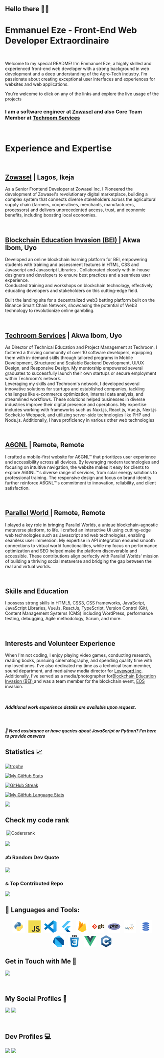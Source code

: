 

<!--
**KINGJRN** is a ✨ _special_ ✨ repository because its `README.md` (this file) appears on your GitHub profile.

Here are some ideas to get you started:

- 🔭 I’m currently working on ...
- 🌱 I’m currently learning ...
- 👯 I’m looking to collaborate on ...
- 🤔 I’m looking for help with ...
- 💬 Ask me about ...
- 📫 How to reach me: ...
- 😄 Pronouns: ...
- ⚡ Fun fact: ...
-->
<h2>Hello there 👋😎</h2>
<h1>Emmanuel Eze - Front-End Web Developer Extraordinaire</h1>
<br />
<p>Welcome to my special README! I'm Emmanuel Eze, a highly skilled and experienced front-end web developer with a strong background in web development and a deep understanding of the Agro-Tech industry. I'm passionate about creating exceptional user interfaces and experiences for websites and web applications.</p>
<p>You're welcome to click on any of the links and explore the live usage of the projects</p>

<h3>I am a software engineer at <a href="https://www.zowasel.com/">Zowasel</a> and also Core Team Member at <a href="https://techroomservices.com/">Techroom Services</a></h3>
<br>

<h1>Experience and Expertise</h1>
<br/>
<h2> <a href="https://www.zowasel.com/">Zowasel</a> | Lagos, Ikeja</h2>

<p>As a Senior Frontend Developer at Zowasel Inc. I Pioneered the development of Zowasel's revolutionary digital marketplace, building a complex system that connects diverse stakeholders across the agricultural supply chain (farmers, cooperatives, merchants, manufacturers, processors) and delivers unprecedented access, trust, and economic benefits, including boosting local economies.
</p>

<br />
<h2><a href="https://beiedu.co/">Blockchain Education Invasion (BEI) </a> | Akwa Ibom, Uyo</h2>
<p>
  Developed an online blockchain learning platform for BEI, empowering students with training and assessment features in HTML, CSS and Javascript and Javascript Libraries . Collaborated closely with in-house designers and developers to ensure best practices and a seamless user experience. <br/>
Conducted training and workshops on blockchain technology, effectively educating developers and stakeholders on this cutting-edge field. <br/>
  
Built the landing site for a decentralized web3 betting platform built on the Binance Smart Chain Network, showcasing the potential of Web3 technology to revolutionize online gambling. 
</p>
<br />
<h2> <a href="https://techroomservices.com/">Techroom Services</a> | Akwa Ibom, Uyo</h2>
<p>As Director of Technical Education and Project Management at Techroom, I fostered a thriving community of over 10 software developers, equipping them with in-demand skills through tailored programs in Mobile Development, Structured and Scalable Backend Development, UI/UX Design, and Responsive Design. My mentorship empowered several graduates to successfully launch their own startups or secure employment within Techroom's network. <br/>
Leveraging my skills and Techroom's network, I developed several innovative solutions for startups and established companies, tackling challenges like e-commerce optimization, internal data analysis, and streamlined workflows. These solutions helped businesses in diverse industries improve their digital presence and operations. 
My expertise includes working with frameworks such as Nuxt.js, React.js, Vue.js, Next.js Sockek.io Webpack, and utilizing server-side technologies like PHP and Node.js. Additionally, I have proficiency in various other web technologies</p>
<br />
<h2><a href="https://www.a6gnl.com/">A6GNL</a> | Remote, Remote</h2>
<p>
  I crafted a mobile-first website for A6GNL™ that prioritizes user experience and accessibility across all devices. By leveraging modern technologies and focusing on intuitive navigation, the website makes it easy for clients to explore A6GNL™'s diverse range of services, from solar energy solutions to professional training. The responsive design and focus on brand identity further reinforce A6GNL™'s commitment to innovation, reliability, and client satisfaction.
</p>
<br />

<h2><a href="https://parallelworlds.us/">Parallel World </a> | Remote, Remote</h2>
<p>
  I played a key role in bringing Parallel Worlds, a unique blockchain-agnostic metaverse platform, to life. I crafted an interactive UI using cutting-edge web technologies such as Javascript and web technologies, enabling seamless user immersion. My expertise in API integration ensured smooth connections to virtual world functionalities, while my focus on performance optimization and SEO helped make the platform discoverable and accessible. These contributions align perfectly with Parallel Worlds' mission of building a thriving social metaverse and bridging the gap between the real and virtual worlds.
</p>
<br />

<h2>Skills and Education</h2>
<p>I possess strong skills in HTML5, CSS3, CSS frameworks, JavaScript, JavaScript Libraries, VueJs, ReactJs, TypeScript, Version Control (Git), Content Management Systems (CMS) including WordPress, performance testing, debugging, Agile methodology, Scrum, and more. </p>
<br />

<h2>Interests and Volunteer Experience</h2>
<p>When I'm not coding, I enjoy playing video games, conducting research, reading books, pursuing cinematography, and spending quality time with my loved ones. I've also dedicated my time as a technical team member, sound department, and media/new media director for <a href="https://christembassy.org/">Loveword Inc</a>. Additionally, I've served as a media/photographer for<a href="https://beiedu.co/">Blockchain Education Invasion (BEI) </a> and was a team member for the blockchain event, <a href="https://eos.io/">EOS</a> invasion.</p>
<br />

<h5>Additional work experience details are available upon request.</h5>
<br/>

##### 🌱 Need assistance or have queries about JavaScript or Python? I'm here to provide answers

<h2>Statistics 📈</h2>

[![trophy](https://github-profile-trophy.vercel.app/?username=KingJrn&theme=onedark)](https://github.com/ryo-ma/github-profile-trophy)

[![My GitHub Stats](https://github-readme-stats.vercel.app/api/?username=KingJrn&count_private=true&theme=tokyonight&showicons=true)]()

[![GitHub Streak](https://github-readme-streak-stats.herokuapp.com/?user=KingJrn&theme=dark)](https://git.io/streak-stats)

[![My GitHub Language Stats](https://github-readme-stats.vercel.app/api/top-langs/?username=KingJrn&langs_count=5&theme=tokyonight)]()

![](https://komarev.com/ghpvc/?username=KingJrn&color=green)
<br>


<h2>Check my code rank</h2>

<img src="https://cr-ss-service.azurewebsites.net/api/ScreenShot?widget=summary&username=KingJrn&badges=2&show-avatar=false&style=--header-bg-color:%23000;--border-radius:10px" alt="Codersrank" height="200" style="vertical-align:top; margin:4px">

![](https://github-readme-stats.vercel.app/api/wakatime?username=KingJrn)

### ✍️ Random Dev Quote
![](https://quotes-github-readme.vercel.app/api?type=vetical&theme=radical)

### 🔝 Top Contributed Repo
![](https://github-contributor-stats.vercel.app/api?username=KingJrn&limit=5&theme=dark&combine_all_yearly_contributions=true)



## 🧰 Languages and Tools:
<p align="center">
<img src="https://raw.githubusercontent.com/github/explore/80688e429a7d4ef2fca1e82350fe8e3517d3494d/topics/python/python.png" alt="Python" height="40" style="vertical-align:top; margin:4px">
<img src="https://raw.githubusercontent.com/github/explore/80688e429a7d4ef2fca1e82350fe8e3517d3494d/topics/javascript/javascript.png" alt="Javascript" height="40" style="vertical-align:top; margin:4px">
<img src="https://raw.githubusercontent.com/github/explore/80688e429a7d4ef2fca1e82350fe8e3517d3494d/topics/visual-studio-code/visual-studio-code.png" alt="VS Code" height="40" style="vertical-align:top; margin:4px">
  <img src="https://raw.githubusercontent.com/github/explore/80688e429a7d4ef2fca1e82350fe8e3517d3494d/topics/flutter/flutter.png" alt="VS Code" height="40" style="vertical-align:top; margin:4px">
  <img src="https://raw.githubusercontent.com/github/explore/80688e429a7d4ef2fca1e82350fe8e3517d3494d/topics/firebase/firebase.png" alt="VS Code" height="40" style="vertical-align:top; margin:4px">
  <img src="https://raw.githubusercontent.com/github/explore/80688e429a7d4ef2fca1e82350fe8e3517d3494d/topics/git/git.png" alt="VS Code" height="40" style="vertical-align:top; margin:4px">
  <img src="https://raw.githubusercontent.com/github/explore/80688e429a7d4ef2fca1e82350fe8e3517d3494d/topics/php/php.png" alt="VS Code" height="40" style="vertical-align:top; margin:4px">
  <img src="https://raw.githubusercontent.com/github/explore/80688e429a7d4ef2fca1e82350fe8e3517d3494d/topics/mysql/mysql.png" alt="VS Code" height="40" style="vertical-align:top; margin:4px">
    <img src="https://raw.githubusercontent.com/github/explore/80688e429a7d4ef2fca1e82350fe8e3517d3494d/topics/sql/sql.png" alt="VS Code" height="40" style="vertical-align:top; margin:4px">
       <img src="https://raw.githubusercontent.com/github/explore/80688e429a7d4ef2fca1e82350fe8e3517d3494d/topics/dart/dart.png" alt="cpp" height="40"
style="vertical-align:top; margin: 4px">
    <img src="https://raw.githubusercontent.com/github/explore/80688e429a7d4ef2fca1e82350fe8e3517d3494d/topics/css/css.png" alt="cpp" height="40"
style="vertical-align:top; margin: 4px">
  <img src="https://raw.githubusercontent.com/github/explore/80688e429a7d4ef2fca1e82350fe8e3517d3494d/topics/vue/vue.png" alt="cpp" height="40"
style="vertical-align:top; margin: 4px">
  <img src="https://raw.githubusercontent.com/github/explore/80688e429a7d4ef2fca1e82350fe8e3517d3494d/topics/cpp/cpp.png" alt="cpp" height="40"
style="vertical-align:top; margin: 4px">
</p>


<h2>Get in Touch with Me 📩</h2>
<p>
  <a href="mailto:emmajr503@gmail.com"
    ><img
      src="https://img.shields.io/badge/Gmail-D14836?style=for-the-badge&logo=gmail&logoColor=white"
  /></a>
</p>

<br />

<h2>My Social Profiles 📸</h2>
<p>
  <a href="https://www.linkedin.com/in/emmanuel-eze-623514b8"
    ><img
      src="https://img.shields.io/badge/linkedln-E4405F?style=for-the-badge&logo=linkedln&logoColor=white"
  /></a>
  <a href="https://twitter.com/king_Jrn"
    ><img
      src="https://img.shields.io/badge/Twitter-1DA1F2?style=for-the-badge&logo=twitter&logoColor=white"
  /></a>
</p>

<br />

<h2>Dev Profiles 💻</h2>
<p>
  <a href="https://github.com/KingJrn"
    ><img
      src="https://img.shields.io/badge/GitHub-100000?style=for-the-badge&logo=github&logoColor=white"
  /></a>
  <a href="https://stackoverflow.com/users/20108277/kingjrn"
    ><img
      src="https://img.shields.io/badge/Stack_Overflow-FE7A16?style=for-the-badge&logo=stack-overflow&logoColor=white"
  /></a>
</p>

